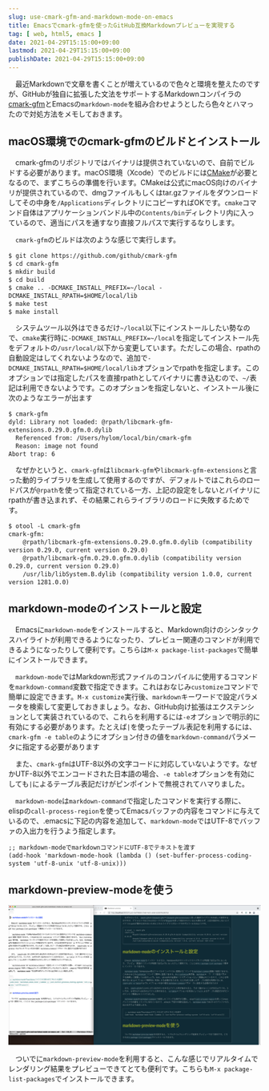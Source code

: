 ```yaml
---
slug: use-cmark-gfm-and-markdown-mode-on-emacs
title: Emacsでcmark-gfmを使ったGitHub互換Markdownプレビューを実現する
tag: [ web, html5, emacs ]
date: 2021-04-29T15:15:00+09:00
lastmod: 2021-04-29T15:15:00+09:00
publishDate: 2021-04-29T15:15:00+09:00
---
```


　最近Markdownで文章を書くことが増えているので色々と環境を整えたのですが、GitHubが独自に拡張した文法をサポートするMarkdownコンパイラの[cmark-gfm](https://github.com/github/cmark-gfm)とEmacsの`markdown-mode`を組み合わせようとしたら色々とハマったので対処方法をメモしておきます。

## macOS環境でのcmark-gfmのビルドとインストール

　cmark-gfmのリポジトリではバイナリは提供されていないので、自前でビルドする必要があります。macOS環境（Xcode）でのビルドには[CMake](https://cmake.org/)が必要となるので、まずこちらの準備を行います。CMakeは公式にmacOS向けのバイナリが提供されているので、dmgファイルもしくはtar.gzファイルをダウンロードしてその中身を`/Applications`ディレクトリにコピーすればOKです。`cmake`コマンド自体はアプリケーションバンドル中の`Contents/bin`ディレクトリ内に入っているので、適当にパスを通すなり直接フルパスで実行するなりします。

　`cmark-gfm`のビルドは次のような感じで実行します。

```
$ git clone https://github.com/github/cmark-gfm
$ cd cmark-gfm
$ mkdir build
$ cd build
$ cmake .. -DCMAKE_INSTALL_PREFIX=~/local -DCMAKE_INSTALL_RPATH=$HOME/local/lib
$ make test
$ make install
```

　システムツール以外はできるだけ`~/local`以下にインストールしたい勢なので、`cmake`実行時に`-DCMAKE_INSTALL_PREFIX=~/local`を指定してインストール先をデフォルトの`/usr/local/`以下から変更しています。ただしこの場合、rpathの自動設定はしてくれないようなので、追加で`-DCMAKE_INSTALL_RPATH=$HOME/local/lib`オプションでrpathを指定します。このオプションでは指定したパスを直接rpathとしてバイナリに書き込むので、`~/`表記は利用できないようです。このオプションを指定しないと、インストール後に次のようなエラーが出ます

```
$ cmark-gfm 
dyld: Library not loaded: @rpath/libcmark-gfm-extensions.0.29.0.gfm.0.dylib
  Referenced from: /Users/hylom/local/bin/cmark-gfm
  Reason: image not found
Abort trap: 6
```

　なぜかというと、`cmark-gfm`は`libcmark-gfm`や`libcmark-gfm-extensions`と言った動的ライブラリを生成して使用するのですが、デフォルトではこれらのロードパスが`@rpath`を使って指定されている一方、上記の設定をしないとバイナリにrpathが書き込まれず、その結果これらライブラリのロードに失敗するためです。

```
$ otool -L cmark-gfm 
cmark-gfm:
	@rpath/libcmark-gfm-extensions.0.29.0.gfm.0.dylib (compatibility version 0.29.0, current version 0.29.0)
	@rpath/libcmark-gfm.0.29.0.gfm.0.dylib (compatibility version 0.29.0, current version 0.29.0)
	/usr/lib/libSystem.B.dylib (compatibility version 1.0.0, current version 1281.0.0)
```

## markdown-modeのインストールと設定

　Emacsに`markdown-mode`をインストールすると、Markdown向けのシンタックスハイライトが利用できるようになったり、プレビュー関連のコマンドが利用できるようになったりして便利です。こちらは`M-x package-list-packages`で簡単にインストールできます。

　`markdown-mode`ではMarkdown形式ファイルのコンパイルに使用するコマンドを`markdown-command`変数で指定できます。これはおなじみ`customize`コマンドで簡単に設定できます。`M-x customize`実行後、`markdown`キーワードで設定パラメータを検索して変更しておきましょう。なお、GitHub向け拡張はエクステンションとして実装されているので、これらを利用するには`-e`オプションで明示的に有効にする必要があります。たとえば`|`を使ったテーブル表記を利用するには、`cmark-gfm -e table`のようにオプション付きの値を`markdown-command`パラメータに指定する必要があります

　また、`cmark-gfm`はUTF-8以外の文字コードに対応していないようです。なぜかUTF-8以外でエンコードされた日本語の場合、`-e table`オプションを有効にしても`|`によるテーブル表記だけがピンポイントで無視されてハマりました。

　`markdown-mode`は`markdown-command`で指定したコマンドを実行する際に、elispの`call-process-region`を使ってEmacsバッファの内容をコマンドに与えているので、.emacsに下記の内容を追加して、`markdown-mode`ではUTF-8でバッファの入出力を行うよう指定します。

```
;; markdown-modeでmarkdownコマンドにUTF-8でテキストを渡す
(add-hook 'markdown-mode-hook (lambda () (set-buffer-process-coding-system 'utf-8-unix 'utf-8-unix)))
```

## markdown-preview-modeを使う

![markdown-preview-mode](/2021/04/29/markdown-preview.png "markdown-preview-modeの実行例")

　ついでに`markdown-preview-mode`を利用すると、こんな感じでリアルタイムでレンダリング結果をプレビューできてとても便利です。こちらも`M-x package-list-packages`でインストールできます。

